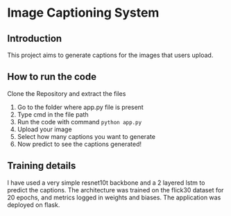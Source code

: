 # Image Captioning System

## Introduction

This project aims to generate captions for the images that users upload.
    
## How to run the code
Clone the Repository and extract the files

1. Go to the folder where app.py file is present
2. Type cmd in the file path 
3. Run the code with command `python app.py`
4. Upload your image
5. Select how many captions you want to generate
6. Now predict to see the captions generated!

## Training details

I have used a very simple resnet10t backbone and a 2 layered lstm to predict the captions. The architecture was trained on the flick30
dataset for 20 epochs,  and metrics logged in weights and biases. The application was deployed on flask.

